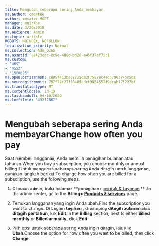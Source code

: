 ```yaml
---
title: Mengubah seberapa sering Anda membayar
ms.author: cmcatee
author: cmcatee-MSFT
manager: mnirkhe
ms.date: 3/20/2018
ms.audience: Admin
ms.topic: article
ROBOTS: NOINDEX, NOFOLLOW
localization_priority: Normal
ms.collection: Adm_O365
ms.assetid: 81423cec-8c9e-408d-bd26-a46f37ef75c1
ms.custom:
- "469"
- "4552"
- "1500025"
ms.openlocfilehash: ce85f413bab2725d82f7597ec46c5796374bc5d1
ms.sourcegitcommit: 797f78c27f50485edcf9854552d9dcab175227bf
ms.translationtype: MT
ms.contentlocale: id-ID
ms.lasthandoff: 04/10/2020
ms.locfileid: "43217867"
---
```

# <a name="change-how-often-you-pay"></a><span data-ttu-id="4ac9c-102">Mengubah seberapa sering Anda membayar</span><span class="sxs-lookup"><span data-stu-id="4ac9c-102">Change how often you pay</span></span>

<span data-ttu-id="4ac9c-103">Saat membeli langganan, Anda memilih penagihan bulanan atau tahunan.</span><span class="sxs-lookup"><span data-stu-id="4ac9c-103">When you buy a subscription, you choose monthly or annual billing.</span></span> <span data-ttu-id="4ac9c-104">Untuk mengubah seberapa sering Anda ditagih untuk langganan, gunakan langkah berikut.</span><span class="sxs-lookup"><span data-stu-id="4ac9c-104">To change how often you are billed for a subscription, use the following steps.</span></span>

1. <span data-ttu-id="4ac9c-105">Di pusat admin, buka halaman \*\*penagihan> [produk & Layanan](https://go.microsoft.com/fwlink/p/?linkid=842054) \*\* .</span><span class="sxs-lookup"><span data-stu-id="4ac9c-105">In the admin center, go to the **Billing> [Products & services](https://go.microsoft.com/fwlink/p/?linkid=842054)** page.</span></span>

2. <span data-ttu-id="4ac9c-106">Temukan langganan yang ingin Anda ubah.</span><span class="sxs-lookup"><span data-stu-id="4ac9c-106">Find the subscription you want to change.</span></span> <span data-ttu-id="4ac9c-107">Di bagian **tagihan** , di samping **ditagih bulanan** atau **ditagih per tahun**, klik **Edit**.</span><span class="sxs-lookup"><span data-stu-id="4ac9c-107">In the **Billing** section, next to either **Billed monthly** or **Billed annually**, click **Edit**.</span></span>

3. <span data-ttu-id="4ac9c-108">Pilih opsi untuk seberapa sering Anda ingin ditagih, lalu klik **Ubah**.</span><span class="sxs-lookup"><span data-stu-id="4ac9c-108">Choose the option for how often you want to be billed, then click **Change**.</span></span>
